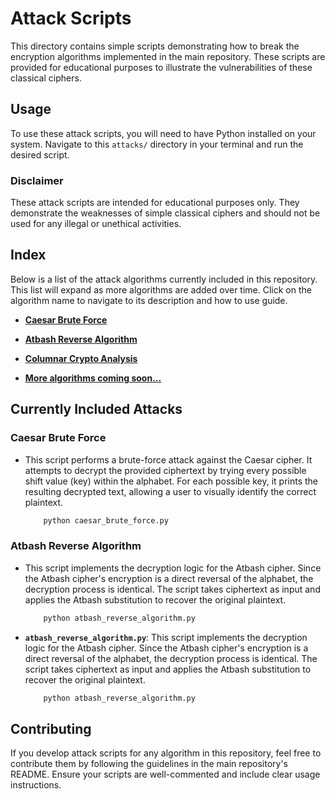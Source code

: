 # Attack Scripts

This directory contains simple scripts demonstrating how to break the encryption algorithms implemented in the main repository. These scripts are provided for educational purposes to illustrate the vulnerabilities of these classical ciphers.

## Usage

To use these attack scripts, you will need to have Python installed on your system. Navigate to this `attacks/` directory in your terminal and run the desired script.

### Disclaimer
These attack scripts are intended for educational purposes only. They demonstrate the weaknesses of simple classical ciphers and should not be used for any illegal or unethical activities.


## Index

Below is a list of the attack algorithms currently included in this repository. This list will expand as more algorithms are added over time. Click on the algorithm name to navigate to its description and how to use guide.

* [**Caesar Brute Force**](#caesar-brute-force) 

* [**Atbash Reverse Algorithm**](#atbash-reverse-algorithm) 

* [**Columnar Crypto Analysis**](columnar_crypto_analysis) 

* [**More algorithms coming soon...**](https://github.com/osmancadc/crypto-in-python/tree/main)



## Currently Included Attacks

### Caesar Brute Force

* This script performs a brute-force attack against the Caesar cipher. It attempts to decrypt the provided ciphertext by trying every possible shift value (key) within the alphabet. For each possible key, it prints the resulting decrypted text, allowing a user to visually identify the correct plaintext. 

    ```bash
        python caesar_brute_force.py 
    ```

### Atbash Reverse Algorithm

* This script implements the decryption logic for the Atbash cipher. Since the Atbash cipher's encryption is a direct reversal of the alphabet, the decryption process is identical. The script takes ciphertext as input and applies the Atbash substitution to recover the original plaintext.

    ```bash
        python atbash_reverse_algorithm.py
    ```

 * **`atbash_reverse_algorithm.py`**: This script implements the decryption logic for the Atbash cipher. Since the Atbash cipher's encryption is a direct reversal of the alphabet, the decryption process is identical. The script takes ciphertext as input and applies the Atbash substitution to recover the original plaintext.
    ```bash
        python atbash_reverse_algorithm.py
    ```

## Contributing
If you develop attack scripts for any algorithm in this repository, feel free to contribute them by following the guidelines in the main repository's README. Ensure your scripts are well-commented and include clear usage instructions.